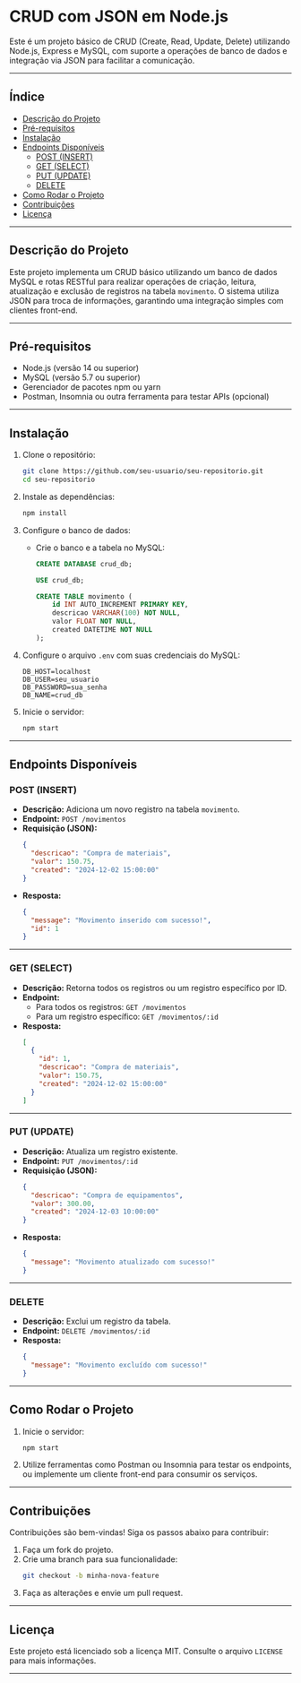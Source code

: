 
# CRUD com JSON em Node.js

Este é um projeto básico de CRUD (Create, Read, Update, Delete) utilizando Node.js, Express e MySQL, com suporte a operações de banco de dados e integração via JSON para facilitar a comunicação.

---

## **Índice**
- [Descrição do Projeto](#descrição-do-projeto)
- [Pré-requisitos](#pré-requisitos)
- [Instalação](#instalação)
- [Endpoints Disponíveis](#endpoints-disponíveis)
  - [POST (INSERT)](#post-insert)
  - [GET (SELECT)](#get-select)
  - [PUT (UPDATE)](#put-update)
  - [DELETE](#delete)
- [Como Rodar o Projeto](#como-rodar-o-projeto)
- [Contribuições](#contribuições)
- [Licença](#licença)

---

## **Descrição do Projeto**
Este projeto implementa um CRUD básico utilizando um banco de dados MySQL e rotas RESTful para realizar operações de criação, leitura, atualização e exclusão de registros na tabela `movimento`. O sistema utiliza JSON para troca de informações, garantindo uma integração simples com clientes front-end.

---

## **Pré-requisitos**
- Node.js (versão 14 ou superior)
- MySQL (versão 5.7 ou superior)
- Gerenciador de pacotes npm ou yarn
- Postman, Insomnia ou outra ferramenta para testar APIs (opcional)

---

## **Instalação**
1. Clone o repositório:
   ```bash
   git clone https://github.com/seu-usuario/seu-repositorio.git
   cd seu-repositorio
   ```

2. Instale as dependências:
   ```bash
   npm install
   ```

3. Configure o banco de dados:
   - Crie o banco e a tabela no MySQL:
     ```sql
     CREATE DATABASE crud_db;

     USE crud_db;

     CREATE TABLE movimento (
         id INT AUTO_INCREMENT PRIMARY KEY,
         descricao VARCHAR(100) NOT NULL,
         valor FLOAT NOT NULL,
         created DATETIME NOT NULL
     );
     ```

4. Configure o arquivo `.env` com suas credenciais do MySQL:
   ```plaintext
   DB_HOST=localhost
   DB_USER=seu_usuario
   DB_PASSWORD=sua_senha
   DB_NAME=crud_db
   ```

5. Inicie o servidor:
   ```bash
   npm start
   ```

---

## **Endpoints Disponíveis**

### **POST (INSERT)**
- **Descrição:** Adiciona um novo registro na tabela `movimento`.
- **Endpoint:** `POST /movimentos`
- **Requisição (JSON):**
  ```json
  {
    "descricao": "Compra de materiais",
    "valor": 150.75,
    "created": "2024-12-02 15:00:00"
  }
  ```
- **Resposta:**
  ```json
  {
    "message": "Movimento inserido com sucesso!",
    "id": 1
  }
  ```

---

### **GET (SELECT)**
- **Descrição:** Retorna todos os registros ou um registro específico por ID.
- **Endpoint:**
  - Para todos os registros: `GET /movimentos`
  - Para um registro específico: `GET /movimentos/:id`
- **Resposta:**
  ```json
  [
    {
      "id": 1,
      "descricao": "Compra de materiais",
      "valor": 150.75,
      "created": "2024-12-02 15:00:00"
    }
  ]
  ```

---

### **PUT (UPDATE)**
- **Descrição:** Atualiza um registro existente.
- **Endpoint:** `PUT /movimentos/:id`
- **Requisição (JSON):**
  ```json
  {
    "descricao": "Compra de equipamentos",
    "valor": 300.00,
    "created": "2024-12-03 10:00:00"
  }
  ```
- **Resposta:**
  ```json
  {
    "message": "Movimento atualizado com sucesso!"
  }
  ```

---

### **DELETE**
- **Descrição:** Exclui um registro da tabela.
- **Endpoint:** `DELETE /movimentos/:id`
- **Resposta:**
  ```json
  {
    "message": "Movimento excluído com sucesso!"
  }
  ```

---

## **Como Rodar o Projeto**
1. Inicie o servidor:
   ```bash
   npm start
   ```
2. Utilize ferramentas como Postman ou Insomnia para testar os endpoints, ou implemente um cliente front-end para consumir os serviços.

---

## **Contribuições**
Contribuições são bem-vindas! Siga os passos abaixo para contribuir:
1. Faça um fork do projeto.
2. Crie uma branch para sua funcionalidade:  
   ```bash
   git checkout -b minha-nova-feature
   ```
3. Faça as alterações e envie um pull request.

---

## **Licença**
Este projeto está licenciado sob a licença MIT. Consulte o arquivo `LICENSE` para mais informações.

---
